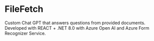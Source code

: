# FileFetch
Custom Chat GPT that answers questions from provided documents. Developed with REACT + .NET 8.0 with Azure Open AI and Azure Form Recognizer Service.
